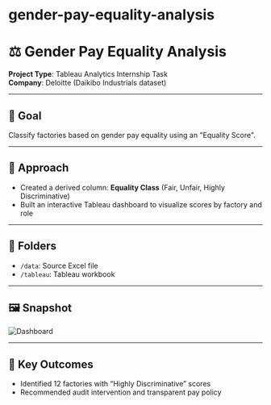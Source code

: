 # gender-pay-equality-analysis
# ⚖️ Gender Pay Equality Analysis

**Project Type**: Tableau Analytics Internship Task  
**Company**: Deloitte (Daikibo Industrials dataset)

--- 

## 🎯 Goal
Classify factories based on gender pay equality using an "Equality Score".
 
---

## 🧠 Approach 
- Created a derived column: **Equality Class** (Fair, Unfair, Highly Discriminative)
- Built an interactive Tableau dashboard to visualize scores by factory and role

---

## 📁 Folders
- `/data`: Source Excel file
- `/tableau`: Tableau workbook

---

## 🖼️ Snapshot
![Dashboard](tableau/equality_score_dashboard.png)

---

## 📌 Key Outcomes
- Identified 12 factories with “Highly Discriminative” scores
- Recommended audit intervention and transparent pay policy

